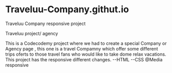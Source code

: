 # Traveluu-Company.githut.io
Traveluu Company responsive project 
















Traveluu project/ agency

This is a Codecodemy project where we had to create a special Company or Agency page , this one is a travel Compamny which offer some different trips oferts to those travel fans who would like to take dome relax vacations. This project has the responsive different changes. --HTML --CSS @Media responsive
